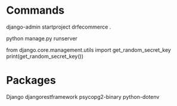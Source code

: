 # Commands

django-admin startproject drfecommerce .

python manage.py runserver

from django.core.management.utils import get_random_secret_key
print(get_random_secret_key())

# Packages
Django
djangorestframework
psycopg2-binary
python-dotenv